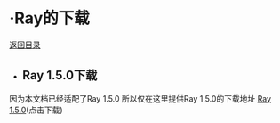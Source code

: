 # ·Ray的下载
[返回目录](../ReadMe.md) 
- ## Ray 1.5.0下载
因为本文档已经适配了Ray 1.5.0
所以仅在这里提供Ray 1.5.0的下载地址
[Ray 1.5.0](https://github.com/ray-cast/ray-mmd/archive/1.5.0.zip)(点击下载)